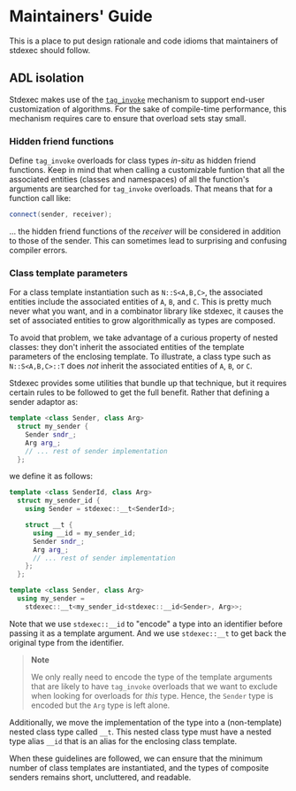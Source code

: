 # Maintainers' Guide

This is a place to put design rationale and code idioms that maintainers of
stdexec should follow.

## ADL isolation

Stdexec makes use of the [`tag_invoke`](http://wg21.link/p1895) mechanism to
support end-user customization of algorithms. For the sake of compile-time
performance, this mechanism requires care to ensure that overload sets stay
small.

### Hidden friend functions

Define `tag_invoke` overloads for class types _in-situ_ as hidden friend
functions. Keep in mind that when calling a customizable funtion that
all the associated entities (classes and namespaces) of all the function's
arguments are searched for `tag_invoke` overloads. That means that for
a function call like:

```c++
connect(sender, receiver);
```

... the hidden friend functions of the _receiver_ will be considered in
addition to those of the sender. This can sometimes lead to surprising and
confusing compiler errors.

### Class template parameters

For a class template instantiation such as `N::S<A,B,C>`, the associated
entities include the associated entities of `A`, `B`, and `C`. This is
pretty much never what you want, and in a combinator library like stdexec,
it causes the set of associated entities to grow algorithmically as types
are composed.

To avoid that problem, we take advantage of a curious property of nested
classes: they don't inherit the associated entities of the template
parameters of the enclosing template. To illustrate, a class type such
as `N::S<A,B,C>::T` does _not_ inherit the associated entities of `A`,
`B`, or `C`.

Stdexec provides some utilities that bundle up that technique, but it
requires certain rules to be followed to get the full benefit. Rather
that defining a sender adaptor as:

```c++
template <class Sender, class Arg>
  struct my_sender {
    Sender sndr_;
    Arg arg_;
    // ... rest of sender implementation
  };
```

we define it as follows:

```c++
template <class SenderId, class Arg>
  struct my_sender_id {
    using Sender = stdexec::__t<SenderId>;

    struct __t {
      using __id = my_sender_id;
      Sender sndr_;
      Arg arg_;
      // ... rest of sender implementation
    };
  };

template <class Sender, class Arg>
  using my_sender =
    stdexec::__t<my_sender_id<stdexec::__id<Sender>, Arg>>;
```

Note that we use `stdexec::__id` to "encode" a type into an identifier
before passing it as a template argument. And we use `stdexec::__t`
to get back the original type from the identifier.

> **Note**
>
> We only really need to encode the type of the template arguments that
> are likely to have `tag_invoke` overloads that we want to exclude when
> looking for overloads for _this_ type. Hence, the `Sender` type is
> encoded but the `Arg` type is left alone. 

Additionally, we move the implementation of the type into a (non-template)
nested class type called `__t`. This nested class type must have a nested
type alias `__id` that is an alias for the enclosing class template.

When these guidelines are followed, we can ensure that the minimum number
of class templates are instantiated, and the types of composite senders
remains short, uncluttered, and readable.
